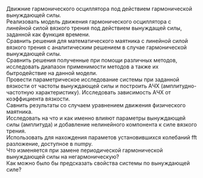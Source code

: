 Движние гармонического осциллятора под действием гармонической вынуждающей силы.  
Реализовать модель движения гармонического осциллятора с линейной силой вязкого трения под действием вынуждащей силы, заданной как функция времени.  
Сравнить решения для математического маятника с линейной силой вязкого трения с аналитическим решением в случае гармонической вынуждающей силы.  
Сравнить решения полученные при помощи различных методов, исследовать диапазон применимости методов а также их бытродействие на данной модели.   
Провести параметрическое исследование системы при заданной вязкости от частоты вынуждающей силы и построить АЧХ (амплитудно-частотную характеристику).
Исследовать зависимость АЧХ от коэффициента вязкости.  
Савнить результаты со случаем уравнением движения физического маятника.  
Исследовать на что и как именно влияют параметры вынуждающей силы (амплитуда) и добавление нелинейного компонента к силе вязкого трения.  
Использовать для нахождения параметов установившихся колебаний fft разложение, доступное в numpy.  
Что изменяется при замене периодической гармонической вынуждающей силы на негармоническую?  
Как можно было бы предсказать свойства системы по вынуждающей силе?  
